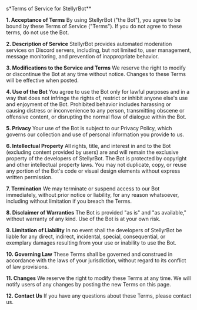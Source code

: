 s*Terms of Service for StellyrBot**

**1. Acceptance of Terms**
By using StellyrBot ("the Bot"), you agree to be bound by these Terms of Service ("Terms"). If you do not agree to these terms, do not use the Bot.

**2. Description of Service**
StellyrBot provides automated moderation services on Discord servers, including, but not limited to, user management, message monitoring, and prevention of inappropriate behavior.

**3. Modifications to the Service and Terms**
We reserve the right to modify or discontinue the Bot at any time without notice. Changes to these Terms will be effective when posted.

**4. Use of the Bot**
You agree to use the Bot only for lawful purposes and in a way that does not infringe the rights of, restrict or inhibit anyone else's use and enjoyment of the Bot. Prohibited behavior includes harassing or causing distress or inconvenience to any person, transmitting obscene or offensive content, or disrupting the normal flow of dialogue within the Bot.

**5. Privacy**
Your use of the Bot is subject to our Privacy Policy, which governs our collection and use of personal information you provide to us.

**6. Intellectual Property**
All rights, title, and interest in and to the Bot (excluding content provided by users) are and will remain the exclusive property of the developers of StellyrBot. The Bot is protected by copyright and other intellectual property laws. You may not duplicate, copy, or reuse any portion of the Bot's code or visual design elements without express written permission.

**7. Termination**
We may terminate or suspend access to our Bot immediately, without prior notice or liability, for any reason whatsoever, including without limitation if you breach the Terms.

**8. Disclaimer of Warranties**
The Bot is provided "as is" and "as available," without warranty of any kind. Use of the Bot is at your own risk.

**9. Limitation of Liability**
In no event shall the developers of StellyrBot be liable for any direct, indirect, incidental, special, consequential, or exemplary damages resulting from your use or inability to use the Bot.

**10. Governing Law**
These Terms shall be governed and construed in accordance with the laws of your jurisdiction, without regard to its conflict of law provisions.

**11. Changes**
We reserve the right to modify these Terms at any time. We will notify users of any changes by posting the new Terms on this page.

**12. Contact Us**
If you have any questions about these Terms, please contact us.
